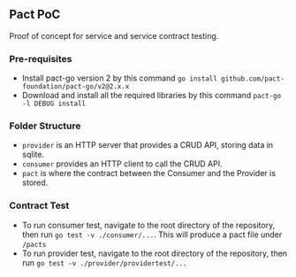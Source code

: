 ## Pact PoC
Proof of concept for service and service contract testing.

### Pre-requisites
- Install pact-go version 2 by this command `go install github.com/pact-foundation/pact-go/v2@2.x.x`
- Download and install all the required libraries by this command `pact-go -l DEBUG install`

### Folder Structure
- `provider` is an HTTP server that provides a CRUD API, storing data in sqlite.
- `consumer` provides an HTTP client to call the CRUD API.
- `pact` is where the contract between the Consumer and the Provider is stored.

### Contract Test
- To run consumer test, navigate to the root directory of the repository, then run `go test -v ./consumer/...`. This will produce a pact file under `/pacts`
- To run provider test, navigate to the root directory of the repository, then run `go test -v ./provider/providertest/...`